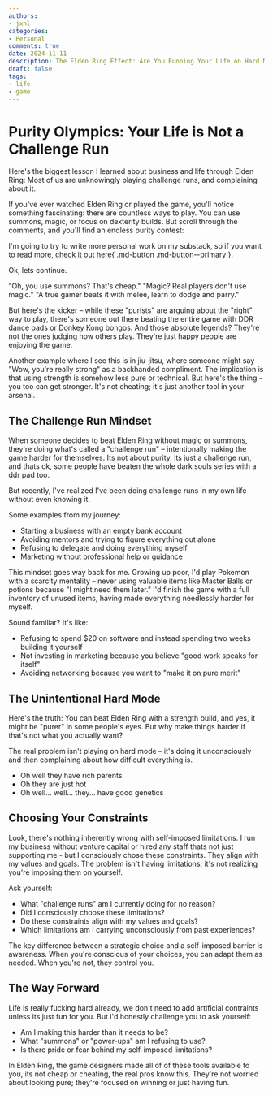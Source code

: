 ```yaml
---
authors:
- jxnl
categories:
- Personal
comments: true
date: 2024-11-11
description: The Elden Ring Effect: Are You Running Your Life on Hard Mode?
draft: false
tags:
- life
- game
---
```


# Purity Olympics: Your Life is Not a Challenge Run

Here's the biggest lesson I learned about business and life through Elden Ring: Most of us are unknowingly playing challenge runs, and complaining about it.

If you've ever watched Elden Ring or played the game, you'll notice something fascinating: there are countless ways to play. You can use summons, magic, or focus on dexterity builds. But scroll through the comments, and you'll find an endless purity contest:

<!-- more -->

I'm going to try to write more personal work on my substack, so if you want to read more, [check it out here](https://jxnl.substack.com/p/purity-olympics-your-life-is-not){ .md-button .md-button--primary }.

Ok, lets continue.

"Oh, you use summons? That's cheap." "Magic? Real players don't use magic." "A true gamer beats it with melee, learn to dodge and parry."

But here's the kicker – while these "purists" are arguing about the "right" way to play, there's someone out there beating the entire game with DDR dance pads or Donkey Kong bongos. And those absolute legends? They're not the ones judging how others play. They're just happy people are enjoying the game.

Another example where I see this is in jiu-jitsu, where someone might say "Wow, you're really strong" as a backhanded compliment. The implication is that using strength is somehow less pure or technical. But here's the thing - you too can get stronger. It's not cheating; it's just another tool in your arsenal.

## The Challenge Run Mindset

When someone decides to beat Elden Ring without magic or summons, they're doing what's called a "challenge run" – intentionally making the game harder for themselves. Its not about purity, its just a challenge run, and thats ok, some people have beaten the whole dark souls series with a ddr pad too.

But recently, I've realized I've been doing challenge runs in my own life without even knowing it.

Some examples from my journey:

- Starting a business with an empty bank account
- Avoiding mentors and trying to figure everything out alone
- Refusing to delegate and doing everything myself
- Marketing without professional help or guidance

This mindset goes way back for me. Growing up poor, I'd play Pokemon with a scarcity mentality – never using valuable items like Master Balls or potions because "I might need them later." I'd finish the game with a full inventory of unused items, having made everything needlessly harder for myself.

Sound familiar? It's like:

- Refusing to spend $20 on software and instead spending two weeks building it yourself
- Not investing in marketing because you believe "good work speaks for itself"
- Avoiding networking because you want to "make it on pure merit"

## The Unintentional Hard Mode

Here's the truth: You can beat Elden Ring with a strength build, and yes, it might be "purer" in some people's eyes. But why make things harder if that's not what you actually want?

The real problem isn't playing on hard mode – it's doing it unconsciously and then complaining about how difficult everything is.

- Oh well they have rich parents
- Oh they are just hot
- Oh well... well... they... have good genetics

## Choosing Your Constraints

Look, there's nothing inherently wrong with self-imposed limitations. I run my business without venture capital or hired any staff thats not just supporting me - but I consciously chose these constraints. They align with my values and goals. The problem isn't having limitations; it's not realizing you're imposing them on yourself.

Ask yourself:

- What "challenge runs" am I currently doing for no reason?
- Did I consciously choose these limitations?
- Do these constraints align with my values and goals?
- Which limitations am I carrying unconsciously from past experiences?

The key difference between a strategic choice and a self-imposed barrier is awareness. When you're conscious of your choices, you can adapt them as needed. When you're not, they control you.

## The Way Forward

Life is really fucking hard already, we don't need to add artificial contraints unless its just fun for you. But i'd honestly challenge you to ask yourself:

- Am I making this harder than it needs to be?
- What "summons" or "power-ups" am I refusing to use?
- Is there pride or fear behind my self-imposed limitations?

In Elden Ring, the game designers made all of of these tools available to you, its not cheap or cheating, the real pros know this. They're not worried about looking pure; they're focused on winning or just having fun.